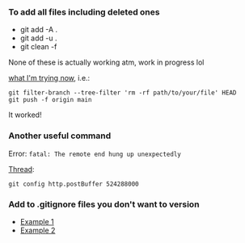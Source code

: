 ### To add all files including deleted ones
* git add -A . 
* git add -u .
* git clean -f

None of these is actually working atm, work in progress lol

[what I'm trying now](https://stackoverflow.com/questions/45342654/failing-to-push-to-github-this-exceeds-githubs-file-size-limit), i.e.:
```
git filter-branch --tree-filter 'rm -rf path/to/your/file' HEAD
git push -f origin main
```
It worked!

### Another useful command
Error: ```fatal: The remote end hung up unexpectedly```

[Thread](https://stackoverflow.com/questions/15240815/git-fatal-the-remote-end-hung-up-unexpectedly):
```
git config http.postBuffer 524288000
```

### Add to .gitignore files you don't want to version

* [Example 1](https://github.com/annacuomo/TenK10K_analyses_HPC/blob/main/.gitignore)
* [Example 2](https://github.com/annacuomo/CellRegMap_analyses/blob/main/.gitignore)
